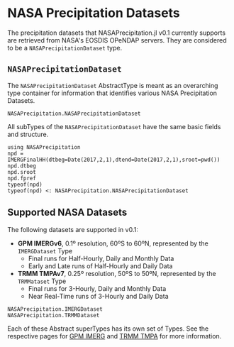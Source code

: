 # NASA Precipitation Datasets

The precipitation datasets that NASAPrecipitation.jl v0.1 currently supports are retrieved from NASA's EOSDIS OPeNDAP servers.  They are considered to be a `NASAPrecipitationDataset` type.

## `NASAPrecipitationDataset`

The `NASAPrecipitationDataset` AbstractType is meant as an overarching type container for information that identifies various NASA Precipitation Datasets.

```@docs
NASAPrecipitation.NASAPrecipitationDataset
```

All subTypes of the `NASAPrecipitationDataset` have the same basic fields and structure.
```@repl
using NASAPrecipitation
npd = IMERGFinalHH(dtbeg=Date(2017,2,1),dtend=Date(2017,2,1),sroot=pwd())
npd.dtbeg
npd.sroot
npd.fpref
typeof(npd)
typeof(npd) <: NASAPrecipitation.NASAPrecipitationDataset
```

## Supported NASA Datasets

The following datasets are supported in v0.1:
* **GPM IMERGv6**, 0.1º resolution, 60ºS to 60ºN, represented by the `IMERGDataset` Type
  * Final runs for Half-Hourly, Daily and Monthly Data
  * Early and Late runs of Half-Hourly and Daily Data
* **TRMM TMPAv7**, 0.25º resolution, 50ºS to 50ºN, represented by the `TRMMataset` Type
  * Final runs for 3-Hourly, Daily and Monthly Data
  * Near Real-Time runs of 3-Hourly and Daily Data

```@docs
NASAPrecipitation.IMERGDataset
NASAPrecipitation.TRMMDataset
```

Each of these Abstract superTypes has its own set of Types.  See the respective pages for [GPM IMERG](imerg.md) and [TRMM TMPA](trmm.md) for more information.

